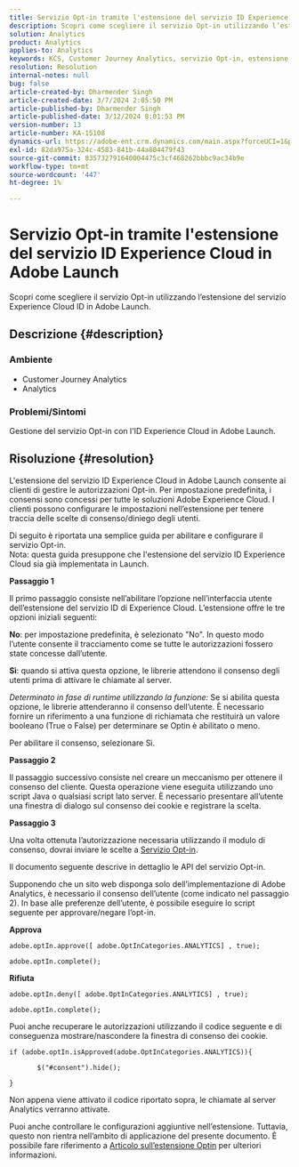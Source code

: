 ```yaml
---
title: Servizio Opt-in tramite l'estensione del servizio ID Experience Cloud in Adobe Launch
description: Scopri come scegliere il servizio Opt-in utilizzando l’estensione del servizio Experience Cloud ID in Adobe Launch.
solution: Analytics
product: Analytics
applies-to: Analytics
keywords: KCS, Customer Journey Analytics, servizio Opt-in, estensione del servizio ID Experience Cloud, Adobe Launch, Adobe Analytics
resolution: Resolution
internal-notes: null
bug: false
article-created-by: Dharmender Singh
article-created-date: 3/7/2024 2:05:50 PM
article-published-by: Dharmender Singh
article-published-date: 3/12/2024 8:01:53 PM
version-number: 13
article-number: KA-15108
dynamics-url: https://adobe-ent.crm.dynamics.com/main.aspx?forceUCI=1&pagetype=entityrecord&etn=knowledgearticle&id=9324ddc9-8bdc-ee11-904d-6045bd006d92
exl-id: 82da975a-324c-4583-841b-44a804479f43
source-git-commit: 835732791640004475c3cf468262bbbc9ac34b9e
workflow-type: tm+mt
source-wordcount: '447'
ht-degree: 1%

---
```


# Servizio Opt-in tramite l&#39;estensione del servizio ID Experience Cloud in Adobe Launch


Scopri come scegliere il servizio Opt-in utilizzando l’estensione del servizio Experience Cloud ID in Adobe Launch.

## Descrizione {#description}


### Ambiente

- Customer Journey Analytics
- Analytics




### Problemi/Sintomi

Gestione del servizio Opt-in con l&#39;ID Experience Cloud in Adobe Launch.


## Risoluzione {#resolution}


L&#39;estensione del servizio ID Experience Cloud in Adobe Launch consente ai clienti di gestire le autorizzazioni Opt-in. Per impostazione predefinita, i consensi sono concessi per tutte le soluzioni Adobe Experience Cloud. I clienti possono configurare le impostazioni nell’estensione per tenere traccia delle scelte di consenso/diniego degli utenti.

Di seguito è riportata una semplice guida per abilitare e configurare il servizio Opt-in.
<br>Nota: questa guida presuppone che l&#39;estensione del servizio ID Experience Cloud sia già implementata in Launch.<br>


<b>Passaggio 1</b>

Il primo passaggio consiste nell’abilitare l’opzione nell’interfaccia utente dell’estensione del servizio ID di Experience Cloud. L’estensione offre le tre opzioni iniziali seguenti:

<b>No</b>: per impostazione predefinita, è selezionato &quot;No&quot;. In questo modo l’utente consente il tracciamento come se tutte le autorizzazioni fossero state concesse dall’utente.

<b>Sì</b>: quando si attiva questa opzione, le librerie attendono il consenso degli utenti prima di attivare le chiamate al server.

*Determinato in fase di runtime utilizzando la funzione:* Se si abilita questa opzione, le librerie attenderanno il consenso dell’utente. È necessario fornire un riferimento a una funzione di richiamata che restituirà un valore booleano (True o False) per determinare se Optin è abilitato o meno.

Per abilitare il consenso, selezionare Sì.



<b>Passaggio 2</b>

Il passaggio successivo consiste nel creare un meccanismo per ottenere il consenso del cliente. Questa operazione viene eseguita utilizzando uno script Java o qualsiasi script lato server. È necessario presentare all’utente una finestra di dialogo sul consenso dei cookie e registrare la scelta.



<b>Passaggio 3</b>

Una volta ottenuta l’autorizzazione necessaria utilizzando il modulo di consenso, dovrai inviare le scelte a [Servizio Opt-in](https://experienceleague.adobe.com/docs/id-service/using/implementation/opt-in-service/launch.html).

Il documento seguente descrive in dettaglio le API del servizio Opt-in.

Supponendo che un sito web disponga solo dell’implementazione di Adobe Analytics, è necessario il consenso dell’utente (come indicato nel passaggio 2). In base alle preferenze dell’utente, è possibile eseguire lo script seguente per approvare/negare l’opt-in.

<b>Approva</b>


```
adobe.optIn.approve([ adobe.OptInCategories.ANALYTICS] , true);

adobe.optIn.complete();
```




<b>Rifiuta</b>


```
adobe.optIn.deny([ adobe.OptInCategories.ANALYTICS] , true);

adobe.optIn.complete();
```




Puoi anche recuperare le autorizzazioni utilizzando il codice seguente e di conseguenza mostrare/nascondere la finestra di consenso dei cookie.


```
if (adobe.optIn.isApproved(adobe.OptInCategories.ANALYTICS)){

       $("#consent").hide();

}
```




Non appena viene attivato il codice riportato sopra, le chiamate al server Analytics verranno attivate.

Puoi anche controllare le configurazioni aggiuntive nell’estensione. Tuttavia, questo non rientra nell’ambito di applicazione del presente documento. È possibile fare riferimento a [Articolo sull’estensione Optin](https://experienceleague.adobe.com/docs/id-service/using/implementation/opt-in-service/launch.html) per ulteriori informazioni.
